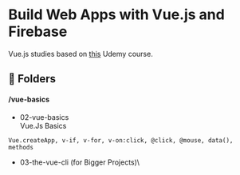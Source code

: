# Build Web Apps with Vue.js and Firebase

Vue.js studies based on <a href="https://www.udemy.com/course/build-web-apps-with-vuejs-firebase" target="_blank">this</a> Udemy course.

## :file_folder: Folders
#### /vue-basics
* 02-vue-basics\
Vue.Js Basics
```vuejs 
Vue.createApp, v-if, v-for, v-on:click, @click, @mouse, data(), methods
```
* 03-the-vue-cli (for Bigger Projects)\
